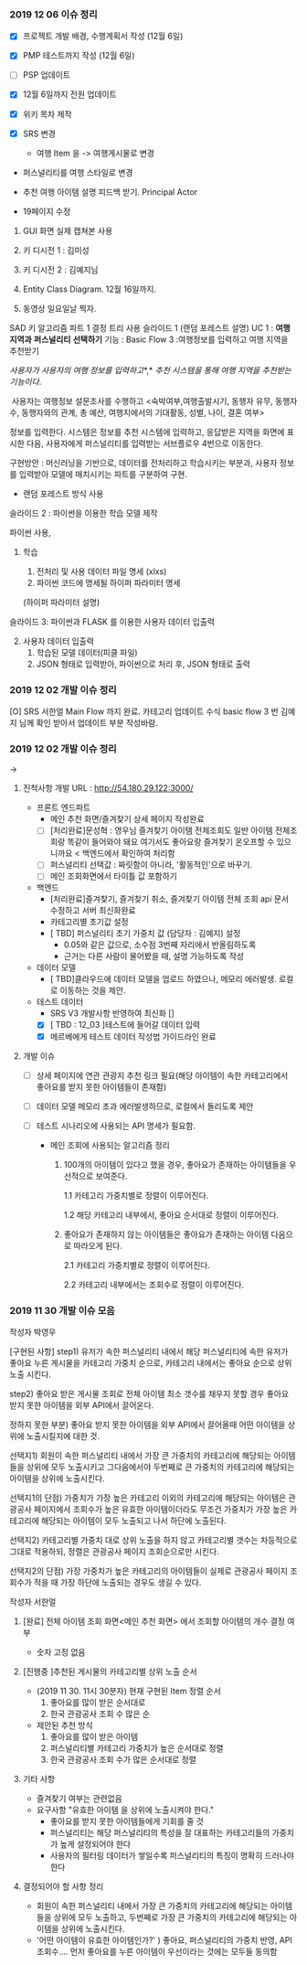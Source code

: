 ### 2019 12 06 이슈 정리

- [x] 프로젝트 개발 배경, 수행계획서 작성 (12월 6일)

- [x] PMP 테스트까지 작성 (12월 6일)

- [ ] PSP 업데이트

- [x] 12월 6일까지 전원 업데이트

- [x] 위키 목차 제작 

- [x] SRS 변경

	- 여행 Item 을 ->  여행게시물로 변경

- 퍼스널리티를 여행 스타일로 변경

- 추천 여행 아이템 설명 피드백 받기.
  Principal Actor 

- 19페이지 수정

1. GUI 화면 실제 캡쳐본 사용

2. 키 디시전 1 : 김미성

3. 키 디시전 2 : 김예지님

4. Entity Class Diagram. 12월 16일까지. 

5. 동영상 일요일날 찍자.



SAD 키 알고리즘 파트 1 결정 트리 사용 
슬라이드 1  (랜덤 포레스트 설명)
UC 1 : **여행지역과** **퍼스널리티** **선택하기** 
기능 : Basic Flow 3 :여행정보를 입력하고 여행 지역을 추천받기

 *사용자가 사용자의 여행 정보를 입력하고**,* *추천 시스템을 통해 여행 지역을* *추천받는* *기능이다*.

​    사용자는 여행정보 설문조사를 수행하고 <숙박여부,여행출발시기, 동행자 유무, 동행자 수, 동행자와의 관계, 총 예산, 여행지에서의 기대활동, 성별, 나이, 결혼 여부> 

정보를 입력한다. 시스템은 정보를 추천 시스템에 입력하고, 응답받은 지역을 화면에 표시한 다음, 사용자에게 퍼스널리티를 입력받는 서브플로우 4번으로 이동한다.

구현방안 : 머신러닝을 기반으로, 데이터를 전처리하고 학습시키는 부분과, 사용자 정보를 입력받아 모델에 매치시키는 파트를 구분하여 구현. 

+ 랜덤 포레스트 방식 사용

슬라이드 2 : 파이썬을 이용한 학습 모델 제작

파이썬 사용,

1. 학습 

   1. 전처리 및 사용 데이터 파일 명세 (xlxs)
   2. 파이썬 코드에 명세될 하이퍼 파라미터 명세

   (하이퍼 파라미터 설명)

슬라이드 3: 파이썬과 FLASK 를 이용한 사용자 데이터 입출력

2. 사용자 데이터 입출력
   1. 학습된 모델 데이터(피클 파일)
   2. JSON 형태로 입력받아, 파이썬으로 처리 후, JSON 형태로 출력



### 2019 12 02 개발 이슈 정리



[O] SRS 서한얼 Main Flow 까지 완료. 카테고리 업데이트 수식 basic flow 3 번 김예지 님께 확인 받아서 업데이트 부분 작성바람.







### 2019 12 02 개발 이슈 정리 

->

1. 진척사항
   개발 URL : http://54.180.29.122:3000/

   + 프론트 엔드파트
     + 메인 추천 화면/즐겨찾기 상세 페이지 작성완료
     +  [ ] [처리완료]문성혁 : 영우님 즐겨찾기 아이템 전체조회도 일반 아이템 전체조회랑 똑같이 들어와야 돼요 여기서도 좋아요랑 즐겨찾기 온오프할 수 있으니까요 < 백엔드에서 확인하여 처리함
     +  [ ] 퍼스널리티 선택값 : 짜릿함이 아니라, '활동적인'으로 바꾸기.
     +  [ ] 메인 조회화면에서 타이틀 값 포함하기
   + 백엔드
     + [처리완료]즐겨찾기, 즐겨찾기 취소, 즐겨찾기 아이템 전체 조회 api 문서 수정하고 서버 최신화완료
     + 카테고리별 초기값 설정
     + [ TBD] 퍼스널리티 초기 가중치 값 (담당자 : 김예지) 설정
       + 0.05와 같은 값으로, 소수점 3번째 자리에서 반올림하도록
       + 근거는 다른 사람이 물어봤을 때, 설명 가능하도록 작성
   + 데이터 모델
     + [ TBD]클라우드에 데이터 모델을 업로드 하였으나,  메모리 에러발생.  로컬로 이동하는 것을 제안.	
   + 테스트 데이터
     + SRS V3  개발사항 반영하여 최신화 []
     + [x] [ TBD : 12_03 ]테스트에 들어갈 데이터 입력
     + [x] 메르베에게 테스트 데이터 작성법 가이드라인 완료
2. 개발 이슈
   - [ ] 상세 페이지에 연관 관광지 추천 링크 필요(해당 아이템이 속한 카테고리에서 좋아요를 받지 못한 아이템들이 존재함) 
   
   - [ ] 데이터 모델 메모리 초과 에러발생하므로, 로컬에서 돌리도록 제안
   
   - [ ] 테스트 시나리오에 사용되는 API 명세가 필요함. 
   
     - 메인 조회에 사용되는 알고리즘 정리
   
       1. 100개의 아이템이 있다고 했을 경우, 좋아요가 존재하는 아이템들을 우선적으로 보여준다. 
   
          1.1 카테고리 가중치별로 정렬이 이루어진다.
   
          1.2 해당 카테고리 내부에서, 좋아요 순서대로 정렬이 이루어진다.
   
       2. 좋아요가 존재하지 않는 아이템들은 좋아요가 존재하는 아이템 다음으로 따라오게 된다. 
   
          2.1 카테고리 가중치별로 정렬이 이루어진다.
   
          2.2 카테고리 내부에서는 조회수로 정렬이 이루어진다.


### 2019 11 30 개발 이슈 모음

작성자 박영우

[구현된 사항]
step1) 유저가 속한 퍼스널리티 내에서 해당 퍼스널리티에 속한 유저가 좋아요 누른 게시물을 카테고리 가중치 순으로, 카테고리 내에서는 좋아요 순으로 상위 노출 시킨다.

step2) 좋아요 받은 게시물 조회로 전체 아이템 최소 갯수를 채우지 못할 경우 좋아요 받지 못한 아이템을 외부 API에서 끌어온다.

정하지 못한 부분) 좋아요 받지 못한 아이템을 외부 API에서 끌어올때 어떤 아이템을 상위에 노출시킬지에 대한 것.

선택지1) 회원이 속한 퍼스널리티 내에서 가장 큰 가중치의 카테고리에 해당되는 아이템들을 상위에 모두 노출시키고 그다음에서야 두번째로 큰 가중치의 카테고리에 해당되는 아이템을 상위에 노출시킨다.

선택지1의 단점) 가중치가 가장 높은 카테고리 이외의 카테고리에 해당되는 아이템은 관광공사 페이지에서 조회수가 높은 유효한 아이템이더라도 무조건 가중치가 가장 높은 카테고리에 해당되는 아이템이 모두 노출되고 나서 하단에 노출된다.

선택지2) 카테고리별 가중치 대로 상위 노출을 하지 않고 카테고리별 갯수는 차등적으로 그대로 적용하되, 정렬은 관광공사 페이지 조회순으로만 시킨다.

선택지2의 단점) 가장 가중치가 높은 카테고리의 아이템들이 실제로 관광공사 페이지 조회수가 적을 때 가장 하단에 노출되는 경우도 생길 수 있다. 

작성자 서한얼 


1. [완료] 전체 아이템 조회 화면<메인 추천 화면> 에서 조회할 아이템의 개수 결정 여부

   - 숫자 고정 없음

     

2. [진행중 ]추천된 게시물의 카테고리별 상위 노출 순서

   - (2019 11 30. 11시 30분자) 현재 구현된 Item 정렬 순서
     	1.	좋아요를 많이 받은 순서대로
      	2.	한국 관광공사 조회 수 많은 순
   - 제안된 추천 방식 
     1. 좋아요를 많이 받은 아이템
     2. 퍼스널리티별 카테고리 가중치가 높은 순서대로 정렬
     3. 한국 관광공사 조회 수가 많은 순서대로 정렬

3. 기타 사항
   - 즐겨찾기 여부는 관련없음
   - 요구사항 "유효한 아이템 을 상위에 노출시켜야 한다."
     - 좋아요를 받지 못한 아이템들에게 기회를 줄 것
     - 퍼스널리티는 해당 퍼스널리티의 특성을 잘 대표하는 카테고리들의 가중치가 높게 설정되어야 한다
     - 사용자의 필터링 데이터가 쌓일수록 퍼스널리티의 특징이 명확히 드러나야 한다

4. 결정되어야 할 사항 정리 

   - 회원이 속한 퍼스널리티 내에서 가장 큰 가중치의 카테고리에 해당되는 아이템들을 상위에 모두 노출하고, 두번째로 가장 큰 가중치의 카테고리에 해당되는 아이템을 상위에 노출시킨다.
   - '어떤 아이템이 유효한 아이템인가?' ) 좋아요, 퍼스널리티의 가중치 반영, API조회수.... 먼저 좋아요를 누른 아이템이 우선이라는 것에는 모두들 동의함